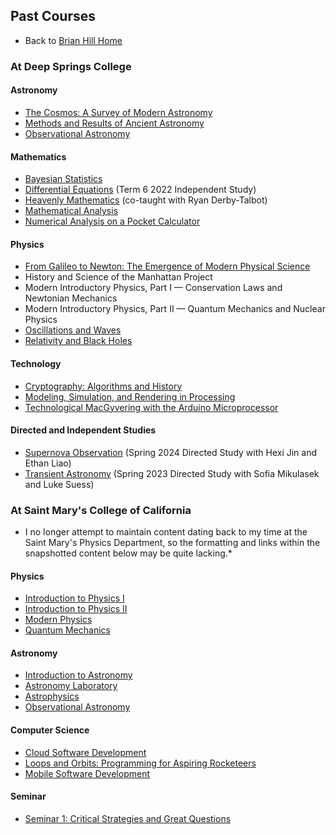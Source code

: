 ## Past Courses

* Back to [Brian Hill Home](./index.html)

### At Deep Springs College

#### Astronomy

* [The Cosmos: A Survey of Modern Astronomy](./astronomy/)
* [Methods and Results of Ancient Astronomy](./ancient-astronomy/)
* [Observational Astronomy](./observational-astronomy/)

#### Mathematics

* [Bayesian Statistics](./bayesian-statistics/)
* [Differential Equations](./differential-equations/) (Term 6 2022 Independent Study)
* [Heavenly Mathematics](./heavenly-mathematics/) (co-taught with Ryan Derby-Talbot)
* [Mathematical Analysis](./mathematical-analysis/)
* [Numerical Analysis on a Pocket Calculator](./numerical-analysis/index.html)

#### Physics

* [From Galileo to Newton: The Emergence of Modern Physical Science](./newton/index.html)
* History and Science of the Manhattan Project
* Modern Introductory Physics, Part I &mdash; Conservation Laws and Newtonian Mechanics
* Modern Introductory Physics, Part II &mdash; Quantum Mechanics and Nuclear Physics
* [Oscillations and Waves](./oscillations-and-waves/)
* [Relativity and Black Holes](./black-holes/)

#### Technology

* [Cryptography: Algorithms and History](./cryptography/)
* [Modeling, Simulation, and Rendering in Processing](./modeling-in-processing)
* [Technological MacGyvering with the Arduino Microprocessor](./technological-macgyvering/)

#### Directed and Independent Studies

* [Supernova Observation](./supernova-observation/) (Spring 2024 Directed Study with Hexi Jin and Ethan Liao)
* [Transient Astronomy](./transient-astronomy/index.html) (Spring 2023 Directed Study with Sofia Mikulasek and Luke Suess)

### At Saint Mary's College of California

* I no longer attempt to maintain content dating back to my time at the Saint Mary's Physics Department, so the formatting and links within the snapshotted content below may be quite lacking.*

#### Physics

* [Introduction to Physics I](./stmarys-physics/courses/Phys001/18F/index.html)
* [Introduction to Physics II](./stmarys-physics/courses/Phys003/17S/index.html)
* [Modern Physics](./stmarys-physics/courses/Phys060/15F/index.html)
* [Quantum Mechanics](./stmarys-physics/courses/Phys125/19F/index.html)

#### Astronomy 

* [Introduction to Astronomy](./stmarys-physics/courses/Phys090/20S/index.html)
* [Astronomy Laboratory](./stmarys-physics/courses/Phys091/20S/index.html)
* [Astrophysics](./stmarys-physics/courses/Phys170/18S/index.html)
* [Observational Astronomy](./stmarys-physics/courses/Phys185/17S/index.html)

#### Computer Science

* [Cloud Software Development](./stmarys-physics/courses/CS197/16F/index.html)
* [Loops and Orbits: Programming for Aspiring Rocketeers](./stmarys-physics/courses/Jan033/20J/index.html)
* [Mobile Software Development](./stmarys-physics/courses/CS190/16S/index.html)

#### Seminar

* [Seminar 1: Critical Strategies and Great Questions](./stmarys-physics/courses/Sem001/19S/index.html)
